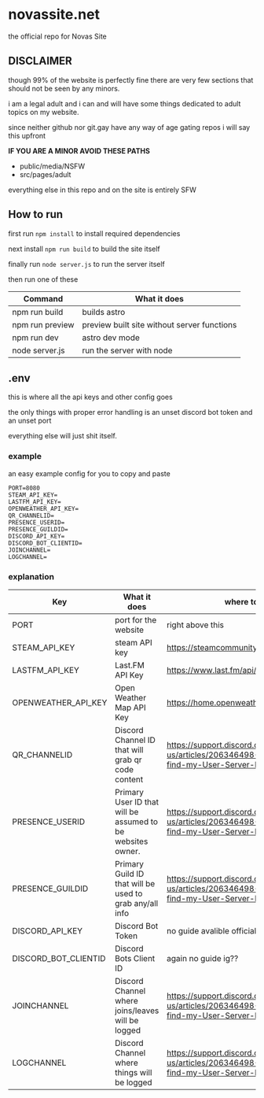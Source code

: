 # novassite.net
the official repo for Novas Site

## DISCLAIMER

though 99% of the website is perfectly fine there are very few sections that should not be seen by any minors.

i am a legal adult and i can and will have some things dedicated to adult topics on my website.

since neither github nor git.gay have any way of age gating repos i will say this upfront

**IF YOU ARE A MINOR AVOID THESE PATHS**
- public/media/NSFW
- src/pages/adult

everything else in this repo and on the site is entirely SFW

## How to run

first run ``npm install`` to install required dependencies

next install ``npm run build`` to build the site itself

finally run ``node server.js`` to run the server itself


then run one of these

| Command | What it does |
| -------- | ------- |
| npm run build | builds astro |
| npm run preview | preview built site without server functions |
| npm run dev | astro dev mode |
| node server.js | run the server with node |

## .env

this is where all the api keys and other config goes

the only things with proper error handling is an unset discord bot token and an unset port

everything else will just shit itself.

### example

an easy example config for you to copy and paste

```
PORT=8080
STEAM_API_KEY=
LASTFM_API_KEY=
OPENWEATHER_API_KEY=
QR_CHANNELID=
PRESENCE_USERID=
PRESENCE_GUILDID=
DISCORD_API_KEY=
DISCORD_BOT_CLIENTID=
JOINCHANNEL=
LOGCHANNEL=
```

### explanation

| Key | What it does | where to get |
| -------- | ------- | ------- |
| PORT | port for the website | right above this |
| STEAM_API_KEY | steam API key | https://steamcommunity.com/dev/apikey |
| LASTFM_API_KEY | Last.FM API Key | https://www.last.fm/api/authentication |
| OPENWEATHER_API_KEY | Open Weather Map API Key | https://home.openweathermap.org/api_keys |
| QR_CHANNELID | Discord Channel ID that will grab qr code content | https://support.discord.com/hc/en-us/articles/206346498-Where-can-I-find-my-User-Server-Message-ID |
| PRESENCE_USERID | Primary User ID that will be assumed to be websites owner. | https://support.discord.com/hc/en-us/articles/206346498-Where-can-I-find-my-User-Server-Message-ID |
| PRESENCE_GUILDID | Primary Guild ID that will be used to grab any/all info | https://support.discord.com/hc/en-us/articles/206346498-Where-can-I-find-my-User-Server-Message-ID |
| DISCORD_API_KEY | Discord Bot Token | no guide avalible officially???? |
| DISCORD_BOT_CLIENTID | Discord Bots Client ID | again no guide ig?? |
| JOINCHANNEL | Discord Channel where joins/leaves will be logged | https://support.discord.com/hc/en-us/articles/206346498-Where-can-I-find-my-User-Server-Message-ID |
| LOGCHANNEL | Discord Channel where things will be logged | https://support.discord.com/hc/en-us/articles/206346498-Where-can-I-find-my-User-Server-Message-ID |

